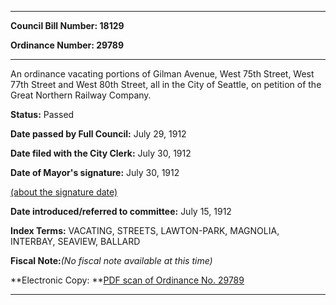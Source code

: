 

********

**Council Bill Number: 18129**
   
**Ordinance Number: 29789**
********

 An ordinance vacating portions of Gilman Avenue, West 75th Street, West 77th Street and West 80th Street, all in the City of Seattle, on petition of the Great Northern Railway Company.

**Status:** Passed
   
**Date passed by Full Council:** July 29, 1912
   
**Date filed with the City Clerk:** July 30, 1912
   
**Date of Mayor's signature:** July 30, 1912
   
[(about the signature date)](/~public/approvaldate.htm)
   
   
   
**Date introduced/referred to committee:** July 15, 1912
   
   
**Index Terms:** VACATING, STREETS, LAWTON-PARK, MAGNOLIA, INTERBAY, SEAVIEW, BALLARD

**Fiscal Note:**_(No fiscal note available at this time)_

**Electronic Copy: **[PDF scan of Ordinance No. 29789](/~archives/Ordinances/Ord_29789.pdf)

********

